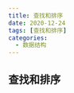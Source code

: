 ```yaml
---
title: 查找和排序
date: 2020-12-24
tags: [查找和排序]
categories:
  - 数据结构
---
```


<style>
.center {
width: auto;
display: table;
margin - left: auto;
margin - right: auto;
}
// 图片居中
img {
position: relative;
left: 50%;
transform: translateX(-50%);
}
</style>

## 查找和排序
